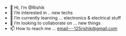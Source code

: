 - 👋 Hi, I’m @Rishik
- 👀 I’m interested in .. new techs
- 🌱 I’m currently learning ... electronics & electrical stuff
- 💞️ I’m looking to collaborate on ... new things
- 📫 How to reach me ... email---125rishik@gmail.com

<!---
Rishikz/Rishikz is a ✨ special ✨ repository because its `README.md` (this file) appears on your GitHub profile.
You can click the Preview link to take a look at your changes.
--->
